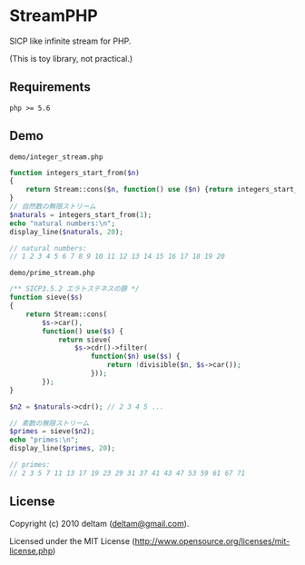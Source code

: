 # StreamPHP

SICP like infinite stream for PHP.

(This is toy library, not practical.)

## Requirements

`php >= 5.6`

## Demo

`demo/integer_stream.php`

```php
function integers_start_from($n)
{
    return Stream::cons($n, function() use ($n) {return integers_start_from($n + 1);});
}
// 自然数の無限ストリーム
$naturals = integers_start_from(1);
echo "natural numbers:\n";
display_line($naturals, 20);

// natural numbers:
// 1 2 3 4 5 6 7 8 9 10 11 12 13 14 15 16 17 18 19 20
```


`demo/prime_stream.php`

```php
/** SICP3.5.2 エラトステネスの篩 */
function sieve($s)
{
    return Stream::cons(
        $s->car(),
        function() use($s) {
            return sieve(
                $s->cdr()->filter(
                    function($n) use($s) {
                        return !divisible($n, $s->car());
                    }));
        });
}

$n2 = $naturals->cdr(); // 2 3 4 5 ...

// 素数の無限ストリーム
$primes = sieve($n2);
echo "primes:\n";
display_line($primes, 20);

// primes:
// 2 3 5 7 11 13 17 19 23 29 31 37 41 43 47 53 59 61 67 71
```

## License

Copyright (c) 2010 deltam (deltam@gmail.com).

Licensed under the MIT License (http://www.opensource.org/licenses/mit-license.php)